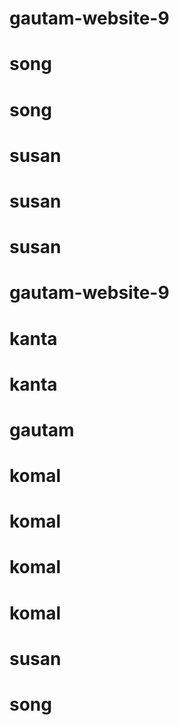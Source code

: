 # gautam-website-9
# song
# song
# susan
# susan
# susan
# gautam-website-9
# kanta
# kanta
# gautam
# komal
# komal
# komal
# komal
# susan
# song
